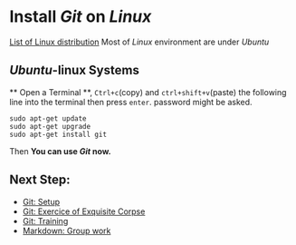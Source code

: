 # Install *Git* on *Linux*

[List of Linux distribution](https://en.wikipedia.org/wiki/Linux_distribution)
Most of *Linux* environment are under *Ubuntu*

## *Ubuntu*-linux Systems

** Open a Terminal **, `Ctrl+c`(copy) and `ctrl+shift+v`(paste) the following line into the terminal then press `enter`. password might be asked.

```shell
sudo apt-get update
sudo apt-get upgrade
sudo apt-get install git
```

Then **You can use *Git* now.**

## Next Step:
- [Git: Setup](./setup.md)
- [Git: Exercice of Exquisite Corpse](./exquisite-corpse.md)
- [Git: Training](./practice.md)
- [Markdown: Group work](../markdown/group-work.md)
